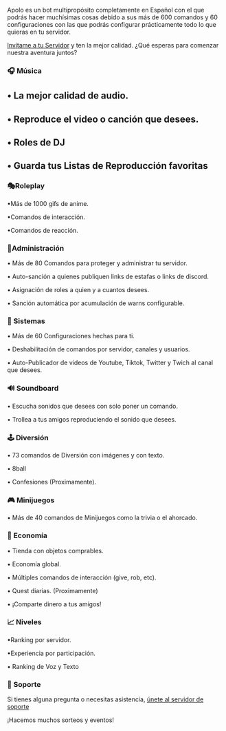 Apolo es un bot multipropósito completamente en Español con el que podrás hacer muchísimas cosas debido a sus más de 600 comandos y 60 configuraciones con las que podrás configurar prácticamente todo lo que quieras en tu servidor.

[Invítame a tu Servidor](https://discord.com/oauth2/authorize?client_id=989819634175868978&scope=bot) y ten la mejor calidad. ¿Qué esperas para comenzar nuestra aventura juntos?

### 🎧 Música

## • La mejor calidad de audio.

## • Reproduce el video o canción que desees.

## • Roles de DJ

## • Guarda tus Listas de Reproducción favoritas


### 🎭Roleplay

•Más de 1000 gifs de anime.

•Comandos de interacción.

•Comandos de reacción.

### 🚫Administración

• Más de 80 Comandos para proteger y administrar tu servidor.

• Auto-sanción a quienes publiquen links de estafas o links de discord.

• Asignación de roles a quien y a cuantos desees.

• Sanción automática por acumulación de warns configurable.

### 💪 Sistemas

• Más de 60 Configuraciones hechas para ti.

• Deshabilitación de comandos por servidor, canales y usuarios.

• Auto-Publicador de videos de Youtube, Tiktok, Twitter y Twich al canal que desees.

### 🔊 Soundboard
• Escucha sonidos que desees con solo poner un comando.

• Trollea a tus amigos reproduciendo el sonido que desees.

### 🕹️ Diversión

• 73 comandos de Diversión con imágenes y con texto.

• 8ball

• Confesiones (Proximamente).

### 🎮 Minijuegos

• Más de 40 comandos de Minijuegos como la trivia o el ahorcado.

### 💸 Economía

• Tienda con objetos comprables.

• Economía global.

• Múltiples comandos de interacción (give, rob, etc).

• Quest diarias. (Proximamente)

• ¡Comparte dinero a tus amigos!

### 📈 Niveles

•Ranking por servidor.

•Experiencia por participación.

• Ranking de Voz y Texto

### 📢 Soporte

Si tienes alguna pregunta o necesitas asistencia, [únete al servidor de soporte](https://discord.gg/C4yXhc8u3t)

¡Hacemos muchos sorteos y eventos!
